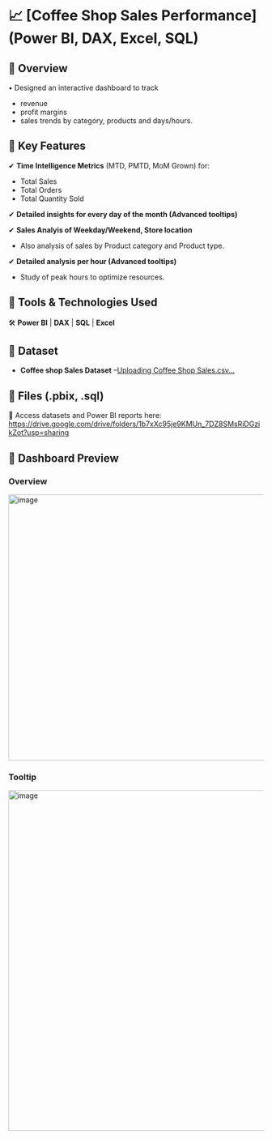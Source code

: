 
# 📈 [Coffee Shop Sales Performance] (Power BI, DAX, Excel, SQL)

## 🔹 Overview  
•	Designed an interactive dashboard to track 
- revenue
- profit margins
- sales trends by category, products and days/hours.
  
## 🔹 Key Features  

✔ **Time Intelligence Metrics** (MTD, PMTD, MoM Grown) for:  
  -  Total Sales 
  -  Total Orders
  -  Total Quantity Sold 

✔ **Detailed insights for every day of the month (Advanced tooltips)**  

✔ **Sales Analyis of Weekday/Weekend, Store location**  
  -  Also analysis of sales by Product category and Product type.
    
✔ **Detailed analysis per hour (Advanced tooltips)**
  -  Study of peak hours to optimize resources.

## 🔹 Tools & Technologies Used  
🛠 **Power BI** | **DAX** | **SQL** | **Excel**  

## 📂 Dataset  

- **Coffee shop Sales Dataset** –[Uploading Coffee Shop Sales.csv…]()

## 🔹 Files (.pbix, .sql)  
📂 Access datasets and Power BI reports here:  
https://drive.google.com/drive/folders/1b7xXc95je9KMUn_7DZ8SMsRiDGzikZot?usp=sharing


## 📸 Dashboard Preview  


###  Overview  
<img width="525" alt="image" src="https://github.com/user-attachments/assets/df352ad3-c811-43c7-b7a3-566957e27a51" />


###  Tooltip
<img width="673" alt="image" src="https://github.com/user-attachments/assets/885a318d-6482-4c44-9070-758583d49bed" />

